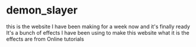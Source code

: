 # demon_slayer
this is the website I have been making for a week now and it's finally ready It's a bunch of effects I have been using to make this website what it is the effects are from Online tutorials
